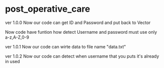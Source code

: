 # post_operative_care
ver 1.0.0
   Now our code can get ID and Password
   and put back to Vector

   Now code have funtion how detect Username and password must use only a-z,A-Z,0-9

ver 1.0.1
   Now our code can wirte data to file name "data.txt"

ver 1.0.2
   Now our code can detect when username that you puts it's already in used



